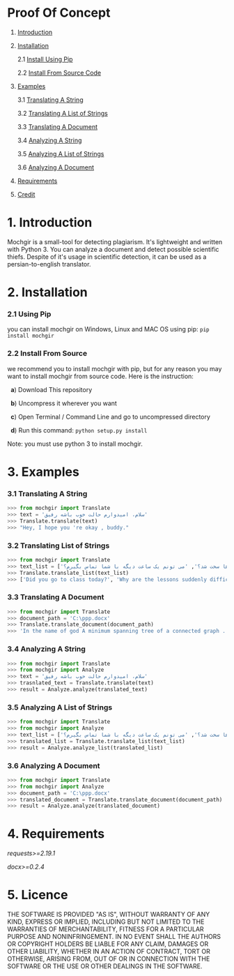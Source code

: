 # Proof Of Concept
1. [Introduction](https://github.com/javadmokhtari/mochgir/blob/master/README.md#1-introduction)
2. [Installation](http://www.google.com)

    2.1 [Install Using Pip](http://www.google.com)
    
    2.2 [Install From Source Code](http://www.google.com)
    
3. [Examples](http://www.google.com)

    3.1 [Translating A String](http://www.google.com)
    
    3.2 [Translating A List of Strings](http://www.google.com)
    
    3.3 [Translating A Document](http://www.google.com)
    
    3.4 [Analyzing A String](http://www.google.com)
    
    3.5 [Analyzing A List of Strings](http://www.google.com)
    
    3.6 [Analyzing A Document](http://www.google.com)
    
4. [Requirements](http://www.google.com)
5. [Credit](http://www.google.com)

# 1. Introduction
Mochgir is a small-tool for detecting plagiarism. It's lightweight and written with Python 3. You can analyze a document and detect possible scientific thiefs. Despite of it's usage in scientific detection, it can be used as a persian-to-english translator.

# 2. Installation
   ### 2.1 Using Pip
   you can install mochgir on Windows, Linux and MAC OS using pip:
   `pip install mochgir`
   ### 2.2 Install From Source
   we recommend you to install mochgir with pip, but for any reason you may want to install mochgir from source code. Here is the instruction:
   
   &nbsp;&nbsp;**a**) Download This repository
   
   &nbsp;&nbsp;**b**) Uncompress it wherever you want
   
   &nbsp;&nbsp;**c**) Open Terminal / Command Line and go to uncompressed directory
   
   &nbsp;&nbsp;**d**) Run this command: `python setup.py install`
   
   Note: you must use python 3 to install mochgir.
   
# 3. Examples
   ### 3.1 Translating A String
   ```python
>>> from mochgir import Translate
>>> text = 'سلام، امیدوارم حالت خوب باشه رفیق'
>>> Translate.translate(text)
>>> "Hey, I hope you 're okay , buddy."
```
   ### 3.2 Translating List of Strings
   ```python
>>> from mochgir import Translate
>>> text_list = ['امروز کلاس رفتی؟', 'چرا یهو درس ها سخت شد؟', 'می تونم یک ساعت دیگه با شما تماس بگیرم؟']
>>> Translate.translate_list(text_list)
>>> ['Did you go to class today?', 'Why are the lessons suddenly difficult?', 'Can I call you in an hour?']
```

   ### 3.3 Translating A Document
   ```python
>>> from mochgir import Translate
>>> document_path = 'C:\ppp.docx'
>>> Translate.translate_document(document_path)
>>> 'In the name of god A minimum spanning tree of a connected graph ....'
```

   ### 3.4 Analyzing A String
   ```python
>>> from mochgir import Translate
>>> from mochgir import Analyze
>>> text = 'سلام، امیدوارم حالت خوب باشه رفیق'
>>> trasnlated_text = Translate.translate(text)
>>> result = Analyze.analyze(translated_text)
```

   ### 3.5 Analyzing A List of Strings
   ```python
>>> from mochgir import Translate
>>> from mochgir import Analyze
>>> text_list = ['امروز کلاس رفتی؟', 'چرا یهو درس ها سخت شد؟', 'می تونم یک ساعت دیگه با شما تماس بگیرم؟']
>>> translated_list = Translate.translate_list(text_list)
>>> result = Analyze.analyze_list(translated_list)
```

   ### 3.6 Analyzing A Document
   ```python
>>> from mochgir import Translate
>>> from mochgir import Analyze
>>> document_path = 'C:\ppp.docx'
>>> translated_document = Translate.translate_document(document_path)
>>> result = Analyze.analyze(translated_document)
```

# 4. Requirements
*requests>=2.19.1*

*docx>=0.2.4*

# 5. Licence
THE SOFTWARE IS PROVIDED "AS IS", WITHOUT WARRANTY OF ANY KIND, EXPRESS OR
IMPLIED, INCLUDING BUT NOT LIMITED TO THE WARRANTIES OF MERCHANTABILITY,
FITNESS FOR A PARTICULAR PURPOSE AND NONINFRINGEMENT. IN NO EVENT SHALL THE
AUTHORS OR COPYRIGHT HOLDERS BE LIABLE FOR ANY CLAIM, DAMAGES OR OTHER
LIABILITY, WHETHER IN AN ACTION OF CONTRACT, TORT OR OTHERWISE, ARISING FROM,
OUT OF OR IN CONNECTION WITH THE SOFTWARE OR THE USE OR OTHER DEALINGS IN THE
SOFTWARE.
